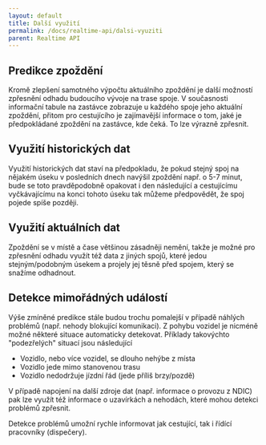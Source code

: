 ```yaml
---
layout: default
title: Další využití
permalink: /docs/realtime-api/dalsi-vyuziti
parent: Realtime API
---
```


## Predikce zpoždění

Kromě zlepšení samotného výpočtu aktuálního zpoždění je další možností zpřesnění odhadu budoucího vývoje na trase spoje. V současnosti informační tabule na zastávce zobrazuje u každého spoje jeho aktuální zpoždění, přitom pro cestujícího je zajímavější informace o tom, jaké je předpokládané zpoždění na zastávce, kde čeká. To lze výrazně zpřesnit.

## Využití historických dat

Využití historických dat staví na předpokladu, že pokud stejný spoj na nějakém úseku v posledních dnech navýšil zpoždění např. o 5-7 minut, bude se toto pravděpodobně opakovat i den následující a cestujícímu vyčkávajícímu na konci tohoto úseku tak můžeme předpovědět, že spoj pojede spíše později.

## Využití aktuálních dat

Zpoždění se v místě a čase většinou zásadněji nemění, takže je možné pro zpřesnění odhadu využít též data z jiných spojů, které jedou stejným/podobným úsekem a projely jej těsně před spojem, který se snažíme odhadnout.

## Detekce mimořádných událostí

Výše zmíněné predikce stále budou trochu pomalejší v případě náhlých problémů (např. nehody blokující komunikaci). Z pohybu vozidel je nicméně možné některé situace automaticky detekovat. Příklady takovýchto "podezřelých" situací jsou následující
* Vozidlo, nebo více vozidel, se dlouho nehýbe z místa
* Vozidlo jede mimo stanovenou trasu
* Vozidlo nedodržuje jízdní řád (jede příliš brzy/pozdě)

V případě napojení na další zdroje dat (např. informace o provozu z NDIC) pak lze využít též informace o uzavírkách a nehodách, které mohou detekci problémů zpřesnit.

Detekce problémů umožní rychle informovat jak cestující, tak i řídící pracovníky (dispečery).
